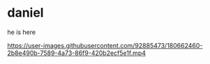# daniel
he is here


https://user-images.githubusercontent.com/92885473/180662460-2b8e490b-7589-4a73-86f9-420b2ecf5e1f.mp4

